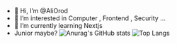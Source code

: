 - 👋 Hi, I’m @AliOrod
- 👀 I’m interested in Computer , Frontend , Security ...
- 🌱 I’m currently learning Nextjs
- Junior maybe?
![Anurag's GitHub stats](https://github-readme-stats.vercel.app/api?username=AliOroda&show_icons=true&theme=radical)
![Top Langs](https://github-readme-stats.vercel.app/api/top-langs/?username=AliOrod&layout=compact&size_weight=0.5&count_weight=0.5)
